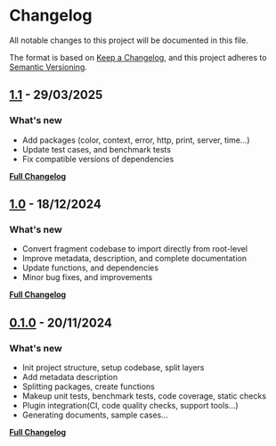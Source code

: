 # Changelog

All notable changes to this project will be documented in this file.

The format is based on [Keep a Changelog](https://keepachangelog.com/en/1.0.0/), and this project adheres to [Semantic Versioning](https://semver.org/spec/v2.0.0.html).

## [1.1](https://github.com/thuongtruong109/gouse/releases/tag/v1.1) - 29/03/2025

### What's new

- Add packages (color, context, error, http, print, server, time...)
- Update test cases, and benchmark tests
- Fix compatible versions of dependencies

[**Full Changelog**](https://github.com/thuongtruong109/gouse/commits/v1.1)

## [1.0](https://github.com/thuongtruong109/gouse/releases/tag/v1.0) - 18/12/2024

### What's new

- Convert fragment codebase to import directly from root-level
- Improve metadata, description, and complete documentation
- Update functions, and dependencies
- Minor bug fixes, and improvements

[**Full Changelog**](https://github.com/thuongtruong109/gouse/commits/v1.0)

## [0.1.0](https://github.com/thuongtruong109/gouse/releases/tag/v0.1.0) - 20/11/2024

### What's new

- Init project structure, setup codebase, split layers
- Add metadata description
- Splitting packages, create functions
- Makeup unit tests, benchmark tests, code coverage, static checks
- Plugin integration(CI, code quality checks, support tools...)
- Generating documents, sample cases...

[**Full Changelog**](https://github.com/thuongtruong109/gouse/commits/v0.1.0)
